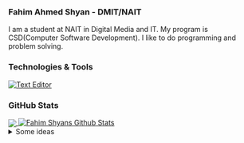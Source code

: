 ### Fahim Ahmed Shyan - DMIT/NAIT

I am a student at NAIT in Digital Media and IT. My program is CSD(Computer Software Development). I like to do programming and problem solving.

### Technologies & Tools

[![Text Editor](https://img.shields.io/badge/Editor-VS%20Code-green?style=for-the-badge&logo=visualstudiocode)](https://code.visualstudio.com)



### GitHub Stats

<a href="https://github.com/fshyan/fshyan">
  <img align="center" src="https://github-readme-stats.vercel.app/api/top-langs/?
                           username=fshyan&hide=html&title_color=ffffff&text_color=c9cacc&icon_color=2bbc8
                           a&bg_color=1d1f21" />
</a>  
<a href="https://github.com/fshyan/fshyan">
  <img aling="center" src=https://github-readme-stats.vercel.app/api?
       username=fshyan&show_icons=true&line_height=27&count_private=true&title_color=ffffff&text_color=c9acc&icon_color=2bbc8a&bg_color=1d1f21" alt="Fahim Shyans Github Stats" />
 
  </a>
<details>
  <summary>Some ideas</summary>
  - 🔭 I’m currently working on ...
- 🌱 I’m currently learning ...
- 👯 I’m looking to collaborate on ...
- 🤔 I’m looking for help with ...
- 💬 Ask me about ...
- 📫 How to reach me: ...
- 😄 Pronouns: ...
- ⚡ Fun fact: ...
</details>

<!--
**fshyan/fshyan** is a ✨ _special_ ✨ repository because its `README.md` (this file) appears on your GitHub profile.

Here are some ideas to get you started:

- 🔭 I’m currently working on ...
- 🌱 I’m currently learning ...
- 👯 I’m looking to collaborate on ...
- 🤔 I’m looking for help with ...
- 💬 Ask me about ...
- 📫 How to reach me: ...
- 😄 Pronouns: ...
- ⚡ Fun fact: ...
-->
